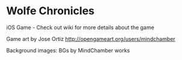 # Wolfe Chronicles
iOS Game - Check out wiki for more details about the game

Game art by Jose Ortiz
http://opengameart.org/users/mindchamber

Background images:
BGs by MindChamber works
